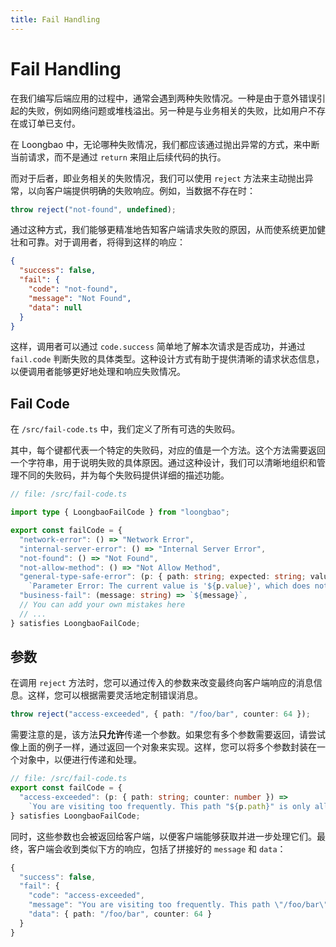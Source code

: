 ```yaml
---
title: Fail Handling
---
```


# Fail Handling

在我们编写后端应用的过程中，通常会遇到两种失败情况。一种是由于意外错误引起的失败，例如网络问题或堆栈溢出。另一种是与业务相关的失败，比如用户不存在或订单已支付。

在 Loongbao 中，无论哪种失败情况，我们都应该通过抛出异常的方式，来中断当前请求，而不是通过 `return` 来阻止后续代码的执行。

而对于后者，即业务相关的失败情况，我们可以使用 `reject` 方法来主动抛出异常，以向客户端提供明确的失败响应。例如，当数据不存在时：

```ts
throw reject("not-found", undefined);
```

通过这种方式，我们能够更精准地告知客户端请求失败的原因，从而使系统更加健壮和可靠。对于调用者，将得到这样的响应：

```json
{
  "success": false,
  "fail": {
    "code": "not-found",
    "message": "Not Found",
    "data": null
  }
}
```

这样，调用者可以通过 `code.success` 简单地了解本次请求是否成功，并通过 `fail.code` 判断失败的具体类型。这种设计方式有助于提供清晰的请求状态信息，以便调用者能够更好地处理和响应失败情况。

## Fail Code

在 `/src/fail-code.ts` 中，我们定义了所有可选的失败码。

其中，每个键都代表一个特定的失败码，对应的值是一个方法。这个方法需要返回一个字符串，用于说明失败的具体原因。通过这种设计，我们可以清晰地组织和管理不同的失败码，并为每个失败码提供详细的描述功能。

```ts
// file: /src/fail-code.ts

import type { LoongbaoFailCode } from "loongbao";

export const failCode = {
  "network-error": () => "Network Error",
  "internal-server-error": () => "Internal Server Error",
  "not-found": () => "Not Found",
  "not-allow-method": () => "Not Allow Method",
  "general-type-safe-error": (p: { path: string; expected: string; value: string }) =>
    `Parameter Error: The current value is '${p.value}', which does not meet '${p.expected}' requirements`,
  "business-fail": (message: string) => `${message}`,
  // You can add your own mistakes here
  // ...
} satisfies LoongbaoFailCode;
```

## 参数

在调用 `reject` 方法时，您可以通过传入的参数来改变最终向客户端响应的消息信息。这样，您可以根据需要灵活地定制错误消息。

```ts
throw reject("access-exceeded", { path: "/foo/bar", counter: 64 });
```

需要注意的是，该方法**只允许**传递一个参数。如果您有多个参数需要返回，请尝试像上面的例子一样，通过返回一个对象来实现。这样，您可以将多个参数封装在一个对象中，以便进行传递和处理。

```ts
// file: /src/fail-code.ts
export const failCode = {
  "access-exceeded": (p: { path: string; counter: number }) =>
    `You are visiting too frequently. This path "${p.path}" is only allowed to be accessed ${p.counter} times.`,
} satisfies LoongbaoFailCode;
```

同时，这些参数也会被返回给客户端，以便客户端能够获取并进一步处理它们。最终，客户端会收到类似下方的响应，包括了拼接好的 `message` 和 `data`：

```ts
{
  "success": false,
  "fail": {
    "code": "access-exceeded",
    "message": "You are visiting too frequently. This path \"/foo/bar\" is only allowed to be accessed 64 times.",
    "data": { path: "/foo/bar", counter: 64 }
  }
}
```
